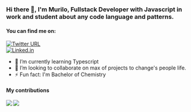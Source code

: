 ### Hi there 👋, I'm Murilo, Fullstack Developer with Javascript in work and student about any code language and patterns. 

#### You can find me on: 
[![Twitter URL][twitter-icon]][twitter-link]<br>
[![Linked.in][linkedin-icon]][linkedin-link]

<!-- Icons -->
[twitter-icon]: https://img.shields.io/twitter/url?label=AnonMD_&style=social&url=https%3A%2F%2Ftwitter.com%2FAnonMD_ (Twitter icon)
[linkedin-icon]: https://img.shields.io/twitter/url?label=Murilo%20Henrique&logo=linkedin&style=social&url=https%3A%2F%2Flinedin.com%2Fin%2Fomurilo (Linkedin icon)

<!-- Social media accounts -->
[twitter-link]: https://twitter.com/AnonMD_
[linkedin-link]: https://linkedin.com/in/omurilo

- 🌱 I’m currently learning Typescript
- 👯 I’m looking to collaborate on max of projects to change's people life.
- ⚡ Fun fact: I'm Bachelor of Chemistry

#### My contributions
<a href="https://github.com/omurilo/github-readme-stats">
  <img align="left" src="https://github-readme-stats.vercel.app/api?username=omurilo&count_private=true&show_icons=true&theme=dracula" />
</a>
<a href="https://github.com/omurilo/github-readme-stats">
  <img align="left" src="https://github-readme-stats.vercel.app/api/top-langs/?username=omurilo&theme=dracula" />
</a>

<!--
**omurilo/omurilo** is a ✨ _special_ ✨ repository because its `README.md` (this file) appears on your GitHub profile.

Here are some ideas to get you started:

- 🔭 I’m currently working on ...
- 🌱 I’m currently learning ...
- 👯 I’m looking to collaborate on ...
- 🤔 I’m looking for help with ...
- 💬 Ask me about ...
- 📫 How to reach me: ...
- 😄 Pronouns: ...
- ⚡ Fun fact: ...
-->
